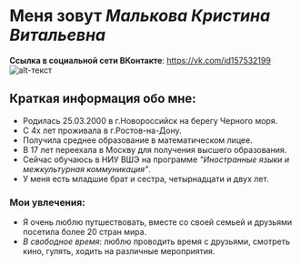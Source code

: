 # Меня зовут *Малькова Кристина Витальевна*
**Cсылка в социальной сети ВКонтакте**: <https://vk.com/id157532199>
![alt-текст](https://pp.userapi.com/c834100/v834100876/398cc/usoWeci_0WM.jpg)
## Краткая информация обо мне:
- Родилась 25.03.2000 в г.Новороссийск на берегу Черного моря.
- С 4х лет проживала в г.Ростов-на-Дону.
- Получила среднее образование в математическом лицее.
- В 17 лет переехала в Москву для получения высшего образования.
- Сейчас обучаюсь в НИУ ВШЭ на программе *"Иностранные языки и межкультурная коммуникация"*.
- У меня есть младшие брат и сестра, четырнадцати и двух лет.
### Мои увлечения:
+ Я очень люблю путшествовать, вместе со своей семьей и друзьями посетила более 20 стран мира.
+ *В свободное время*: люблю проводить время с друзьями, смотреть кино, гулять, ходить на различные мероприятия.
